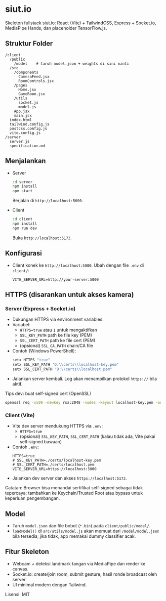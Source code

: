 # siut.io

Skeleton fullstack siut.io: React (Vite) + TailwindCSS, Express + Socket.io, MediaPipe Hands, dan placeholder TensorFlow.js.

## Struktur Folder

```
/client
  /public
    /model    # taruh model.json + weights di sini nanti
  /src
    /components
      CameraFeed.jsx
      RoomControls.jsx
    /pages
      Home.jsx
      GameRoom.jsx
    /utils
      socket.js
      model.js
    App.jsx
    main.jsx
  index.html
  tailwind.config.js
  postcss.config.js
  vite.config.js
/server
  server.js
  specification.md
```

## Menjalankan

- Server
  ```bash
  cd server
  npm install
  npm start
  ```
  Berjalan di `http://localhost:5000`.

- Client
  ```bash
  cd client
  npm install
  npm run dev
  ```
  Buka `http://localhost:5173`.

## Konfigurasi
- Client konek ke `http://localhost:5000`. Ubah dengan file `.env` di `client/`:
  ```
  VITE_SERVER_URL=http://your-server:5000
  ```

## HTTPS (disarankan untuk akses kamera)

### Server (Express + Socket.io)
- Dukungan HTTPS via environment variables.
- Variabel:
  - `HTTPS=true` atau `1` untuk mengaktifkan
  - `SSL_KEY_PATH` path ke file key (PEM)
  - `SSL_CERT_PATH` path ke file cert (PEM)
  - (opsional) `SSL_CA_PATH` chain/CA file
- Contoh (Windows PowerShell):
  ```powershell
  setx HTTPS "true"
  setx SSL_KEY_PATH "D:\\certs\\localhost-key.pem"
  setx SSL_CERT_PATH "D:\\certs\\localhost.pem"
  ```
- Jalankan server kembali. Log akan menampilkan protokol `https://` bila aktif.

Tips dev: buat self-signed cert (OpenSSL)
```bash
openssl req -x509 -newkey rsa:2048 -nodes -keyout localhost-key.pem -out localhost.pem -days 365 -subj "/CN=localhost"
```

### Client (Vite)
- Vite dev server mendukung HTTPS via `.env`:
  - `HTTPS=true`
  - (opsional) `SSL_KEY_PATH`, `SSL_CERT_PATH` (kalau tidak ada, Vite pakai self-signed bawaan)
- Contoh `.env`:
  ```
  HTTPS=true
  # SSL_KEY_PATH=./certs/localhost-key.pem
  # SSL_CERT_PATH=./certs/localhost.pem
  VITE_SERVER_URL=https://localhost:5000
  ```
- Jalankan dev server dan akses `https://localhost:5173`.

Catatan: Browser bisa menandai sertifikat self-signed sebagai tidak tepercaya; tambahkan ke Keychain/Trusted Root atau bypass untuk keperluan pengembangan.

## Model
- Taruh `model.json` dan file bobot (`*.bin`) pada `client/public/model/`.
- `loadModel()` di `src/utils/model.js` akan memuat dari `/model/model.json` bila tersedia; jika tidak, app memakai dummy classifier acak.

## Fitur Skeleton
- Webcam + deteksi landmark tangan via MediaPipe dan render ke canvas.
- Socket.io: create/join room, submit gesture, hasil ronde broadcast oleh server.
- UI minimal modern dengan Tailwind.

Lisensi: MIT
